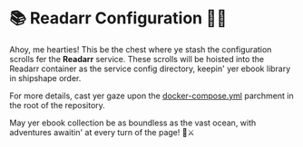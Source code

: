# 📚 Readarr Configuration 🏴‍☠️

Ahoy, me hearties! This be the chest where ye stash the configuration scrolls fer the **Readarr** service. These scrolls will be hoisted into the Readarr container as the service config directory, keepin' yer ebook library in shipshape order.

For more details, cast yer gaze upon the [docker-compose.yml](../../docker-compose.yml) parchment in the root of the repository.

May yer ebook collection be as boundless as the vast ocean, with adventures awaitin' at every turn of the page! 📖⚔️
